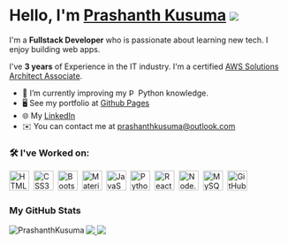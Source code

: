 # Hello, I'm [Prashanth Kusuma](https://prashanthkusuma.github.io/) ![](https://user-images.githubusercontent.com/18350557/176309783-0785949b-9127-417c-8b55-ab5a4333674e.gif)

I'm a **Fullstack Developer** who is passionate about learning new tech. I enjoy building web apps.

I've **3 years** of Experience in the IT industry. I'm a certified [AWS Solutions Architect Associate](https://www.credly.com/badges/504bcf74-aa16-4b2c-bd64-a2859d030bd9/linked_in?t=s51fbi).

- 🌱 I’m currently improving my <img src="https://raw.githubusercontent.com/danielcranney/profileme-dev/main/public/icons/skills/python-colored.svg" width="13" height="13" alt="Python" /> Python knowledge.
- 🖥️ See my portfolio at [Github Pages](https://prashanthkusuma.github.io/)
- 🌐 My [LinkedIn](https://www.linkedin.com/in/prashanth-kusuma)
- ✉️ You can contact me at [prashanthkusuma@outlook.com](mailto:prashanthkusuma@outlook.com)

### 🛠️ I've Worked on:

<p align="left">
  <img src="https://raw.githubusercontent.com/danielcranney/readme-generator/main/public/icons/skills/html5-colored.svg" width="36" height="36" alt="HTML5" />&nbsp;
  <img src="https://raw.githubusercontent.com/danielcranney/readme-generator/main/public/icons/skills/css3-colored.svg" width="36" height="36" alt="CSS3" />&nbsp;
  <img src="https://raw.githubusercontent.com/danielcranney/readme-generator/main/public/icons/skills/bootstrap-colored.svg" width="36" height="36" alt="Bootstrap" />&nbsp;
  <img src="https://raw.githubusercontent.com/danielcranney/profileme-dev/main/public/icons/skills/materialui-colored.svg" width="36" height="36" alt="Material UI" />&nbsp;
  <img src="https://raw.githubusercontent.com/danielcranney/readme-generator/main/public/icons/skills/javascript-colored.svg" width="36" height="36" alt="JavaScript" />&nbsp;
  <img src="https://raw.githubusercontent.com/danielcranney/profileme-dev/main/public/icons/skills/python-colored.svg" width="36" height="36" alt="Python" />&nbsp;
  <img src="https://raw.githubusercontent.com/danielcranney/readme-generator/main/public/icons/skills/react-colored.svg" width="36" height="36" alt="ReactJS" />&nbsp;
  <img src="https://raw.githubusercontent.com/danielcranney/readme-generator/main/public/icons/skills/nodejs-colored.svg" width="36" height="36" alt="Node.js" />&nbsp;
  <img src="https://raw.githubusercontent.com/danielcranney/readme-generator/main/public/icons/skills/mysql-colored.svg" width="36" height="36" alt="MySQL" />&nbsp;
  <img src="https://raw.githubusercontent.com/danielcranney/profileme-dev/main/public/icons/socials/github.svg" width="36" height="36" alt="GitHub"/>
</p>

### My GitHub Stats
<a href="http://www.github.com/PrashanthKusuma">
  <p><img align="left" src="https://github-readme-stats.vercel.app/api/top-langs?username=PrashanthKusuma&show_icons=true&locale=en&layout=compact" alt="PrashanthKusuma" /></p>
</a>
<a href="http://www.github.com/PrashanthKusuma">
  <img src="https://github-readme-stats.vercel.app/api?username=PrashanthKusuma" />
</a>
<a href="http://www.github.com/PrashanthKusuma">
  <img src="https://github-readme-streak-stats.herokuapp.com/?user=PrashanthKusuma" />
</a>
